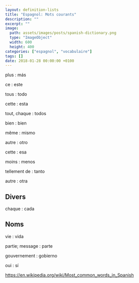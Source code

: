 ```yaml
---
layout: definition-lists
title: "Espagnol: Mots courants"
description: ""
excerpt: ""
image:
  path: assets/images/posts/spanish-dictionary.png
  type: "ImageObject"
  width: 600
  height: 400
categories: ["espagnol", "vocabulaire"]
tags: []
date: 2018-01-28 00:00:00 +0100
---
```


plus
: más

ce
: este

tous
: todo

cette
: esta

tout, chaque
: todos

bien
: bien

même
: mismo

autre
: otro

cette
: esa

moins
: menos

tellement de
: tanto

autre
: otra








## Divers

chaque
: cada


## Noms


vie
: vida

partie; message
: parte




gouvernement
: gobierno




oui
: sí
















https://en.wikipedia.org/wiki/Most_common_words_in_Spanish
